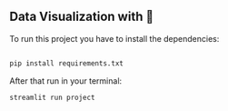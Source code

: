 ## Data Visualization with 🐍

To run this project you have to install the dependencies:

```py

pip install requirements.txt

```

After that run in your terminal: 

```
streamlit run project
```